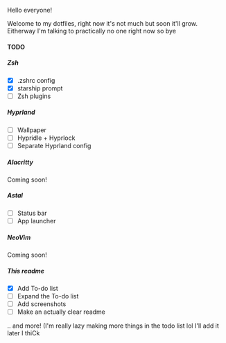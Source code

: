 Hello everyone!

Welcome to my dotfiles, right now it's not much but soon it'll grow.
Eitherway I'm talking to practically no one right now so bye

#### TODO
##### Zsh
 - [x] .zshrc config
 - [x] starship prompt
 - [ ] Zsh plugins
##### Hyprland
 - [ ] Wallpaper
 - [ ] Hypridle + Hyprlock
 - [ ] Separate Hyprland config
##### Alacritty
 Coming soon!
##### Astal
 - [ ] Status bar
 - [ ] App launcher
##### NeoVim
 Coming soon!
##### This readme
 - [x] Add To-do list
 - [ ] Expand the To-do list
 - [ ] Add screenshots
 - [ ] Make an actually clear readme

.. and more! (I'm really lazy making more things in the todo list lol I'll add it later I thiCk
